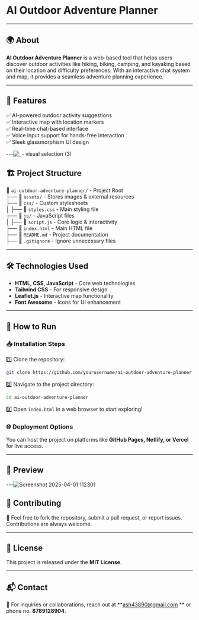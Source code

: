 # AI Outdoor Adventure Planner

---

## 🌍 About
**AI Outdoor Adventure Planner** is a web-based tool that helps users discover outdoor activities like hiking, biking, camping, and kayaking based on their location and difficulty preferences. With an interactive chat system and map, it provides a seamless adventure planning experience.

---

## 🚀 Features
✅ AI-powered outdoor activity suggestions  
✅ Interactive map with location markers  
✅ Real-time chat-based interface  
✅ Voice input support for hands-free interaction  
✅ Sleek glassmorphism UI design  

---![_- visual selection (3)](https://github.com/user-attachments/assets/4f26a506-08f8-4f4a-907c-bbadfa652fa9)


## 🏗️ Project Structure
📂 `ai-outdoor-adventure-planner/` - Project Root  
├── 📁 `assets/` - Stores images & external resources  
├── 📁 `css/` - Custom stylesheets  
│   ├── 🎨 `styles.css` - Main styling file  
├── 📁 `js/` - JavaScript files  
│   ├── 📜 `script.js` - Core logic & interactivity  
├── 📄 `index.html` - Main HTML file  
├── 📄 `README.md` - Project documentation  
├── 📄 `.gitignore` - Ignore unnecessary files  

---

## 🛠️ Technologies Used
- **HTML, CSS, JavaScript** - Core web technologies  
- **Tailwind CSS** - For responsive design  
- **Leaflet.js** - Interactive map functionality  
- **Font Awesome** - Icons for UI enhancement  

---

## 🎯 How to Run
### 📥 Installation Steps
1️⃣ Clone the repository:
```sh
git clone https://github.com/yourusername/ai-outdoor-adventure-planner.git
```
2️⃣ Navigate to the project directory:
```sh
cd ai-outdoor-adventure-planner
```
3️⃣ Open `index.html` in a web browser to start exploring!

### 🌐 Deployment Options
You can host the project on platforms like **GitHub Pages, Netlify, or Vercel** for live access.

---

## 📸 Preview


---![Screenshot 2025-04-01 112301](https://github.com/user-attachments/assets/22a36576-1a01-4d2f-9a6e-ea3b5ab12fd2)


## 🤝 Contributing
🚀 Feel free to fork the repository, submit a pull request, or report issues. Contributions are always welcome.

---

## 📜 License
This project is released under the **MIT License**.

---

## 📬 Contact
📧 For inquiries or collaborations, reach out at **ash43890@gmail.com ** or phone no. **8789128904**.

